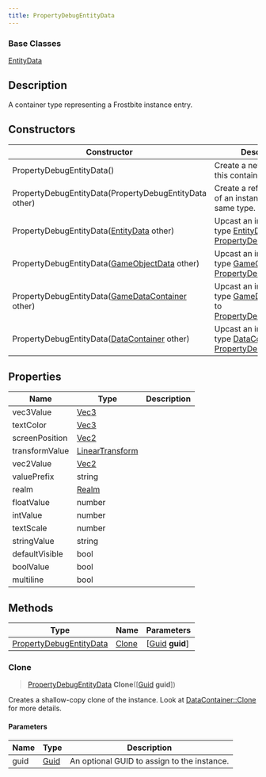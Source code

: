 ```yaml
---
title: PropertyDebugEntityData
---
```

### Base Classes

[EntityData](EntityData)

## Description

A container type representing a Frostbite instance entry.

## Constructors

| Constructor                                                                        | Description                                                                                                                           |
| ---------------------------------------------------------------------------------- | ------------------------------------------------------------------------------------------------------------------------------------- |
| PropertyDebugEntityData()                                                          | Create a new instance of this container type.                                                                                         |
| PropertyDebugEntityData(PropertyDebugEntityData other)                             | Create a reference copy of an instance of the same type.                                                                              |
| PropertyDebugEntityData([EntityData](EntityData) other)                            | Upcast an instance of type [EntityData](EntityData) to [PropertyDebugEntityData](PropertyDebugEntityData).                            |
| PropertyDebugEntityData([GameObjectData](GameObjectData) other)                    | Upcast an instance of type [GameObjectData](GameObjectData) to [PropertyDebugEntityData](PropertyDebugEntityData).                    |
| PropertyDebugEntityData([GameDataContainer](GameDataContainer) other)              | Upcast an instance of type [GameDataContainer](GameDataContainer) to [PropertyDebugEntityData](PropertyDebugEntityData).              |
| PropertyDebugEntityData([DataContainer](/vext/ref/shared/class/datacontainer) other) | Upcast an instance of type [DataContainer](/vext/ref/shared/class/datacontainer) to [PropertyDebugEntityData](PropertyDebugEntityData). |

## Properties

| Name           | Type                                                    | Description |
| -------------- | ------------------------------------------------------- | ----------- |
| vec3Value      | [Vec3](/vext/ref/shared/class/Vec3)                       |             |
| textColor      | [Vec3](/vext/ref/shared/class/Vec3)                       |             |
| screenPosition | [Vec2](/vext/ref/shared/class/Vec2)                       |             |
| transformValue | [LinearTransform](/vext/ref/shared/class/LinearTransform) |             |
| vec2Value      | [Vec2](/vext/ref/shared/class/Vec2)                       |             |
| valuePrefix    | string                                                  |             |
| realm          | [Realm](Realm)                                          |             |
| floatValue     | number                                                  |             |
| intValue       | number                                                  |             |
| textScale      | number                                                  |             |
| stringValue    | string                                                  |             |
| defaultVisible | bool                                                    |             |
| boolValue      | bool                                                    |             |
| multiline      | bool                                                    |             |

## Methods

| Type                                               | Name            | Parameters                                     |
| -------------------------------------------------- | --------------- | ---------------------------------------------- |
| [PropertyDebugEntityData](PropertyDebugEntityData) | [Clone](#clone) | \[[Guid](/vext/ref/shared/class/guid) **guid**\] |

### Clone

> [PropertyDebugEntityData](PropertyDebugEntityData) **Clone**(\[[Guid](/vext/ref/shared/class/guid) **guid**\])

Creates a shallow-copy clone of the instance. Look at [DataContainer::Clone](/vext/ref/shared/class/datacontainer#clone) for more details.

#### Parameters

| Name | Type         | Description                                 |
| ---- | ------------ | ------------------------------------------- |
| guid | [Guid](Guid) | An optional GUID to assign to the instance. |
